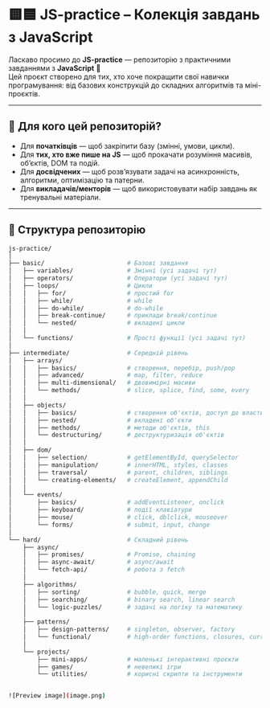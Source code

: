 # 🟨🟦 JS-practice – Колекція завдань з JavaScript

Ласкаво просимо до **JS-practice** — репозиторію з практичними завданнями з **JavaScript** 🚀  
Цей проєкт створено для тих, хто хоче покращити свої навички програмування: від базових конструкцій до складних алгоритмів та міні-проєктів.

---

## 📖 Для кого цей репозиторій?

- Для **початківців** — щоб закріпити базу (змінні, умови, цикли).  
- Для **тих, хто вже пише на JS** — щоб прокачати розуміння масивів, об’єктів, DOM та подій.  
- Для **досвідчених** — щоб розв’язувати задачі на асинхронність, алгоритми, оптимізацію та патерни.  
- Для **викладачів/менторів** — щоб використовувати набір завдань як тренувальні матеріали.  

---

## 📂 Структура репозиторію

```bash
js-practice/
│
├── basic/                       # Базові завдання
│   ├── variables/               # Змінні (усі задачі тут)
│   ├── operators/               # Оператори (усі задачі тут)
│   ├── loops/                   # Цикли
│   │   ├── for/                 # простий for
│   │   ├── while/               # while
│   │   ├── do-while/            # do-while
│   │   ├── break-continue/      # приклади break/continue
│   │   └── nested/              # вкладені цикли
│   │
│   └── functions/               # Прості функції (усі задачі тут)
│
├── intermediate/                # Середній рівень
│   ├── arrays/
│   │   ├── basics/              # створення, перебір, push/pop
│   │   ├── advanced/            # map, filter, reduce
│   │   ├── multi-dimensional/   # двовимірні масиви
│   │   └── methods/             # slice, splice, find, some, every
│   │
│   ├── objects/
│   │   ├── basics/              # створення об'єктів, доступ до властивостей
│   │   ├── nested/              # вкладені об'єкти
│   │   ├── methods/             # методи об'єктів, this
│   │   └── destructuring/       # деструктуризація об'єктів
│   │
│   ├── dom/
│   │   ├── selection/           # getElementById, querySelector
│   │   ├── manipulation/        # innerHTML, styles, classes
│   │   ├── traversal/           # parent, children, siblings
│   │   └── creating-elements/   # createElement, appendChild
│   │
│   └── events/
│       ├── basics/              # addEventListener, onclick
│       ├── keyboard/            # події клавіатури
│       ├── mouse/               # click, dblclick, mouseover
│       └── forms/               # submit, input, change
│
└── hard/                        # Складний рівень
    ├── async/
    │   ├── promises/            # Promise, chaining
    │   ├── async-await/         # async/await
    │   └── fetch-api/           # робота з fetch
    │
    ├── algorithms/
    │   ├── sorting/             # bubble, quick, merge
    │   ├── searching/           # binary search, linear search
    │   └── logic-puzzles/       # задачі на логіку та математику
    │
    ├── patterns/
    │   ├── design-patterns/     # singleton, observer, factory
    │   └── functional/          # high-order functions, closures, currying
    │
    └── projects/
        ├── mini-apps/           # маленькі інтерактивні проєкти
        ├── games/               # невеликі ігри
        └── utilities/           # корисні скрипти та інструменти


![Preview image](image.png)
